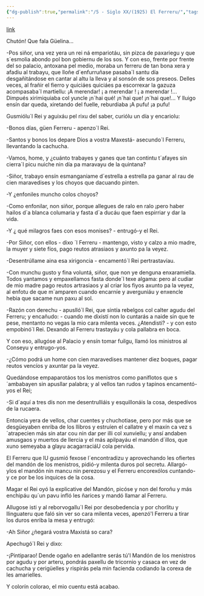 ```yaml
---
{"dg-publish":true,"permalink":"/5 - Siglo XX/(1925) El Ferreru/","tags":["#Siglo_20","a1925","central","Fabricio","escrito","Gijón","cuento"]}
---
```


[link](https://asturies.com/sites/default/files/escritores/fabricio_el_ferreru.txt)

Chutón! Que fala Güelina...

-Pos siñor, una vez yera un rei ná empariotáu, sin pizca de paxariegu y que s´esmolia abondo pol bon gobiernu de los sos. Y con eso, frente por frente del so palacio, antoxana  pel medio, moraba un ferreru de tan bona xera y afadiu al trabayu, que lloñe d´enfurruñase pasaba´l santu día desgañitándose en cantar al altu la lleva y al sonsón de sos preseos. Delles veces, al frañir el fierro y quiciáes quiciáes pa escorrexar la gazuza acompasaba´l martiellu: ¡A merendar! ¡ a merendar ! ¡ a merendar !... Dimpués  xirimiquiaba col yuncle ¡n´hai qué! ¡n´hai que! ¡n´hai que!... Y lluigo ensín dar queda,  xiretando del fuelle, reburdiaba ¡A pufu! ¡a pufu!

Gusmiólu´l  Rei  y aguixáu pel rixu del saber,  curiólu un día y encariolu:

-Bonos días, güen Ferreru - apenzo´l Rei.

-Santos y bonos los depare Dios a vostra Maxestá- asecundo´l Ferreru, llevantando la cachucha.

-Vamos, home, y ¿cuánto trabayes y ganes que tan contintu t´afayes  sin cierra´l picu nuiche nin día pa maravayu de la quintana?

-Siñor, trabayo ensín esmanganiame d´estrella a estrella pa ganar al rau de cien maravedises y los choyos que dacuando pinten.

-Y ¿enfoniles muncho colos choyos?

-Como enfonilar, non siñor, porque allegues de ralo en ralo ¡pero haber hailos d´a blanca columaria y fasta d´a ducáu que faen espirriar y dar la vida.

-Y ¿ qué milagros faes con esos monises? - entrugó-y el Rei.

-Por Siñor, con ellos - dixo ´l Ferreru - mantengo, visto y calzo a mio madre, la muyer y siete fíos, pago reutos atrasiaos y axunto pa la veyez.

-Desentrúllame  aina esa xirigoncia - encamentó´l Rei pertrastavíau. 

-Con munchu gusto y fina voluntá, siñor, que non ye denguna enxaramiella. Todos yantamos y empaxellamos fasta donde´l texe algama: pero al cudiar de mio madre pago reutos artrasiaos y al criar los fiyos axunto pa la veyez, al enfotu de que  m´amparen cuando encarníe y averguniáu y enxencle hebia que sacame nun paxu al sol.

-Razón con derechu - apuslló´l Rei, que sintía rebelgos col calter agudu del Ferreru; y encañudo: - cuando me dixistí non lo cuntarás a naide sin que te pese, mentanto no vegas la mio cara milenta veces. ¿Atendisti? - y con esto empobinó´l Rei. Dexando al Ferreru trastayáu y cola pallabra en boca.

Y con eso, allugóse al Palacio y ensín tomar fuilgu,  llamó los ministros al Conseyu y entrugo-yos.

-¿Cómo podrá un home con cien maravedises mantener diez boques, pagar reutos vencíos y axuntar pa la veyez.

Quedándose empaparotáos tos los menistros como paniflotos que s´ambabayen sin apusllar palabra; y al vellos tan rudos y tapinos encamentó-yos el Rei;

-Si d´aquí a tres dís non me desentrulliáis y esquillonáis la cosa, despedívos de la rucaera.

Entoncía yera de vellos, char cuentes y chuchotiase, pero por más que se desgüeyaben enriba de los llibros y estruíen  el callatre y el maxín ca vez s´atrapecien más sin atar cou nin dar per illi col xunviellu;  y ansí andaben amusgaos y muertos de llercia y el más apilpayáu el mandón d´illos, que xuno semeyaba a glayu acagarraciáU cola pervida.

El Ferreru que lU gusmió fexose l´encontradizu y aprovechando les ofiertes del mandón de los menistros, pidió-y  milenta duros pol secretu. Allargó-ylos el mandón nin mancu nin perezosu y el Ferreru encorexólos cuntando-y ce por be los inquices de la cosa.

Magar el Rei oyó  la explicative del Mandón, picóse y non del foroñu y más enchipáu qu´un pavu infló les ñarices y mandó llamar al Ferreru.

Allugose isti y al reborvogallu´l Rei por desobedencia y por chorlitu y llinguateru que faló sin ver so cara milenta veces, apenzó'l Ferreru a tirar los duros enriba la mesa y entrugó:

-Ah Siñor ¿ñegará vostra Maxistá so cara?

Apechugó´l Rei y dixo:

-¡Pintiparao! Dende ogaño en adellantre serás tú'l Mandón de los menistros por agudu y por arteru, pondrás paxellu de tricornio y casaca en vez de cachucha y cerigüelles y rispirás pela min facienda codiando la corexa de les amarielles.

Y colorín colorao, el mio cuentu está acabao.
